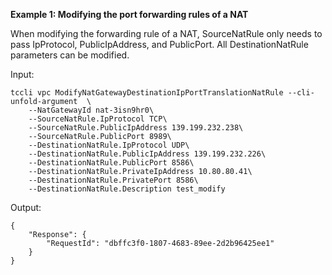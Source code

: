 **Example 1: Modifying the port forwarding rules of a NAT**

When modifying the forwarding rule of a NAT, SourceNatRule only needs to pass IpProtocol, PublicIpAddress, and PublicPort. All DestinationNatRule parameters can be modified.

Input: 

```
tccli vpc ModifyNatGatewayDestinationIpPortTranslationNatRule --cli-unfold-argument  \
    --NatGatewayId nat-3isn9hr0\
    --SourceNatRule.IpProtocol TCP\
    --SourceNatRule.PublicIpAddress 139.199.232.238\
    --SourceNatRule.PublicPort 8989\
    --DestinationNatRule.IpProtocol UDP\
    --DestinationNatRule.PublicIpAddress 139.199.232.226\
    --DestinationNatRule.PublicPort 8586\
    --DestinationNatRule.PrivateIpAddress 10.80.80.41\
    --DestinationNatRule.PrivatePort 8586\
    --DestinationNatRule.Description test_modify
```

Output: 
```
{
    "Response": {
        "RequestId": "dbffc3f0-1807-4683-89ee-2d2b96425ee1"
    }
}
```

